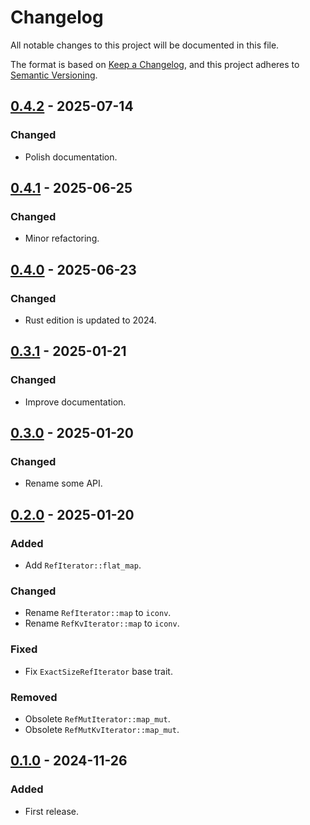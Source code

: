 # Changelog

All notable changes to this project will be documented in this file.

The format is based on [Keep a Changelog](https://keepachangelog.com/en/1.1.0/),
and this project adheres to [Semantic Versioning](https://semver.org/spec/v2.0.0.html).

## [0.4.2] - 2025-07-14

### Changed

- Polish documentation.

## [0.4.1] - 2025-06-25

### Changed

- Minor refactoring.

## [0.4.0] - 2025-06-23

### Changed

- Rust edition is updated to 2024.

## [0.3.1] - 2025-01-21

### Changed

- Improve documentation.

## [0.3.0] - 2025-01-20

### Changed

- Rename some API.

## [0.2.0] - 2025-01-20

### Added

- Add `RefIterator::flat_map`.

### Changed

- Rename `RefIterator::map` to `iconv`.
- Rename `RefKvIterator::map` to `iconv`.

### Fixed

- Fix `ExactSizeRefIterator` base trait.

### Removed

- Obsolete `RefMutIterator::map_mut`.
- Obsolete `RefMutKvIterator::map_mut`.

## [0.1.0] - 2024-11-26

### Added

- First release.

[0.4.2]: https://github.com/nossie531/ref_iter/compare/v0.4.1...v0.4.2
[0.4.1]: https://github.com/nossie531/ref_iter/compare/v0.4.0...v0.4.1
[0.4.0]: https://github.com/nossie531/ref_iter/compare/v0.3.1...v0.4.0
[0.3.1]: https://github.com/nossie531/ref_iter/compare/v0.3.0...v0.3.1
[0.3.0]: https://github.com/nossie531/ref_iter/compare/v0.2.0...v0.3.0
[0.2.0]: https://github.com/nossie531/ref_iter/compare/v0.1.0...v0.2.0
[0.1.0]: https://github.com/nossie531/ref_iter/releases/tag/v0.1.0
